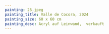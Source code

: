 ```yaml
---
painting: 25.jpeg
painting_title: Valle de Cocora, 2024
painting_size: 60 x 60 cm
painting_desc: Acryl auf Leinwand,  verkauft
---
```

